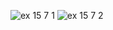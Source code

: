 ![ex 15 7 1](https://github.com/65030034/03376836-OOP-2566-Lab-15/assets/144875017/4fc6f1ed-14a7-4761-bf8e-ac9d26d97e01)
![ex 15 7 2](https://github.com/65030034/03376836-OOP-2566-Lab-15/assets/144875017/b77a7dc3-39d1-4c07-8360-a4928b5369f5)
